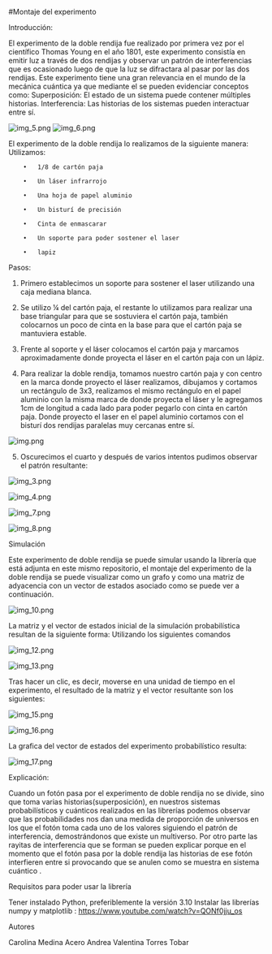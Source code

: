 #Montaje del experimento

Introducción:

El experimento de la doble rendija fue realizado por primera vez por el científico Thomas Young en el año 1801, este experimento consistía en emitir luz a través de dos rendijas y observar un patrón de interferencias que es ocasionado luego de que la luz se difractara al pasar por las dos rendijas. Este experimento tiene una gran relevancia en el mundo de la mecánica cuántica ya que mediante el se pueden evidenciar conceptos como:
Superposición: El estado de un sistema puede contener múltiples historias.
Interferencia: Las historias de los sistemas pueden interactuar entre sí.

![img_5.png](img_5.png)
![img_6.png](img_6.png)

El experimento de la doble rendija lo realizamos de la siguiente manera:
Utilizamos: 

        •	1/8 de cartón paja
        
        •	Un láser infrarrojo
        
        •	Una hoja de papel aluminio
        
        •	Un bisturí de precisión
        
        •	Cinta de enmascarar
        
        •	Un soporte para poder sostener el laser 
        
        •	lapiz


Pasos:

1) Primero establecimos  un soporte para sostener el laser utilizando una caja mediana blanca.


2) Se utilizo  ¼ del cartón paja,  el restante lo utilizamos para realizar una base triangular para que se sostuviera el cartón paja, también colocarnos un poco de cinta en la base para que el cartón paja se mantuviera estable.


3) Frente al soporte y el láser colocamos el cartón paja y marcamos aproximadamente   donde proyecta el láser en el cartón paja con un lápiz. 


4) Para realizar la doble rendija, tomamos nuestro cartón paja   y con centro en la marca donde proyecto el láser realizamos, dibujamos y cortamos un rectángulo de 3x3, realizamos el mismo rectángulo en el papel aluminio con la misma marca de donde proyecta el láser y le agregamos 1cm de longitud a cada lado para poder pegarlo con cinta en cartón paja. Donde proyecto el laser en el papel aluminio cortamos con el bisturí  dos rendijas paralelas muy cercanas entre sí. 

![img.png](img.png)

5) Oscurecimos el cuarto y después de varios intentos pudimos observar el patrón resultante: 

![img_3.png](img_3.png)

![img_4.png](img_4.png)

![img_7.png](img_7.png)

![img_8.png](img_8.png)

Simulación

Este experimento de doble rendija se puede simular usando la librería que está adjunta en este mismo repositorio, el montaje del experimento de la doble rendija se puede visualizar como un grafo y como una matriz de adyacencia con un vector de estados asociado como se puede ver a continuación.

![img_10.png](img_10.png)

La matriz y el vector de estados inicial de la simulación probabilística resultan de la siguiente forma:
Utilizando los siguientes comandos

![img_12.png](img_12.png)

![img_13.png](img_13.png)

Tras hacer un clic, es decir, moverse en una unidad de tiempo en el experimento, el resultado de la matriz y el vector resultante son los siguientes:

![img_15.png](img_15.png)

![img_16.png](img_16.png)

La grafica del vector de estados del experimento probabilístico resulta:

![img_17.png](img_17.png)

Explicación:

Cuando un fotón pasa por el experimento de doble rendija no se divide, sino que toma varias historias(superposición), en nuestros sistemas probabilísticos y  cuánticos realizados en las librerías podemos observar que las probabilidades nos dan una medida de proporción de universos en los que el fotón toma cada uno de los valores siguiendo el patrón de interferencia,  demostrándonos que existe un multiverso. Por otro parte las rayitas de interferencia que se forman se pueden explicar porque en el momento que  el fotón pasa por la doble rendija las historias de ese fotón interfieren entre si provocando que se anulen como se muestra en sistema cuántico .  

Requisitos para poder usar la librería

Tener instalado Python, preferiblemente la versión 3.10
Instalar las librerías numpy y matplotlib :
https://www.youtube.com/watch?v=QONf0jju_os

Autores

Carolina Medina Acero
Andrea Valentina Torres Tobar
